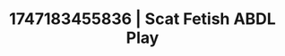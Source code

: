---
categories:
- Mutual desire
- Obedience kink
- Whipped cream play
- Hands-on body
- Hog tying
image: /assets/images/1747183455836.jpg
layout: post
seo:
  description: Featured content with artistic Scat Fetish, ABDL Play. HD images available.
  keywords: Scat Fetish, ABDL Play
  og_image: /assets/images/1747183455836.jpg
  schema_type: VisualArtwork
tags:
- ABDL Play
- '#1747183455836'
- Scat Fetish
title: 1747183455836 | Scat Fetish ABDL Play
---